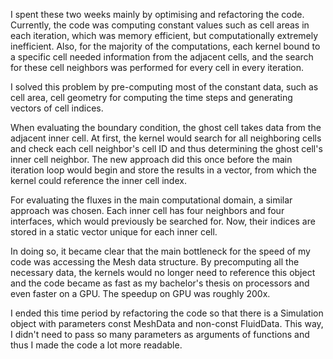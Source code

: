 I spent these two weeks mainly by optimising and refactoring the code. Currently, the code was computing constant values such as cell areas in each iteration, which was memory efficient, but computationally extremely inefficient. Also, for the majority of the computations, each kernel bound to a specific cell needed information from the adjacent cells, and the search for these cell neighbors was performed for every cell in every iteration. 

I solved this problem by pre-computing most of the constant data, such as cell area, cell geometry for computing the time steps and generating vectors of cell indices. 

When evaluating the boundary condition, the ghost cell takes data from the adjacent inner cell. At first, the kernel would search for all neighboring cells and check each cell neighbor's cell ID and thus determining the ghost cell's inner cell neighbor. The new approach did this once before the main iteration loop would begin and store the results in a vector, from which the kernel could reference the inner cell index. 

For evaluating the fluxes in the main computational domain, a similar approach was chosen. Each inner cell has four neighbors and four interfaces, which would previously be searched for. Now, their indices are stored in a static vector unique for each inner cell. 

In doing so, it became clear that the main bottleneck for the speed of my code was accessing the Mesh data structure. By precomputing all the necessary data, the kernels would no longer need to reference this object and the code became as fast as my bachelor's thesis on processors and even faster on a GPU. The speedup on GPU was roughly 200x. 

I ended this time period by refactoring the code so that there is a Simulation object with parameters const MeshData and non-const FluidData. This way, I didn't need to pass so many parameters as arguments of functions and thus I made the code a lot more readable. 